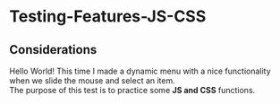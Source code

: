 # Testing-Features-JS-CSS

## Considerations 
Hello World!  This time I made a dynamic menu with a nice functionality when we slide the mouse and select an item.  
The purpose of this test is to practice some **JS and CSS** functions.








